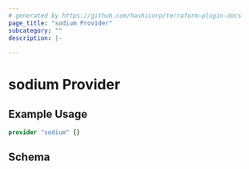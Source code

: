```yaml
---
# generated by https://github.com/hashicorp/terraform-plugin-docs
page_title: "sodium Provider"
subcategory: ""
description: |-
  
---
```


# sodium Provider



## Example Usage

```terraform
provider "sodium" {}
```

<!-- schema generated by tfplugindocs -->
## Schema
